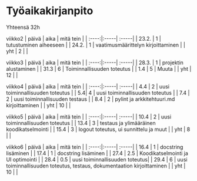 # Työaikakirjanpito
Yhteensä 32h

viikko2
| päivä | aika | mitä tein  |
| :----:|:-----| :-----|
| 23.2. | 1    | tutustuminen aiheeseen |
| 24.2. | 1    | vaatimusmäärittelyn kirjoittaminen |
| yht   | 2  | | 

viikko3
| päivä | aika | mitä tein  |
| :----:|:-----| :-----|
| 28.3. | 1    | projektin alustaminen  |
| 31.3 | 6   | Toiminnallisuuden toteutus |
| 1.4 | 5   | Muuta |
| yht   | 12  | | 

viikko4
| päivä | aika | mitä tein  |
| :----:|:-----| :-----|
| 4.4 | 2    | uusi toiminnallisuuden toteutus  |
| 5.4| 4   | uusi toiminnallisuuden toteutus |
| 7.4 | 2   | uusi toiminnallisuuden testaus |
| 8.4 | 2   | pylint ja arkkitehtuuri.md kirjoittaminen |
| yht   | 10  | | 

viikko5
| päivä | aika | mitä tein  |
| :----:|:-----| :-----|
| 10.4 | 2    | uusi toiminnallisuuden toteutus  |
| 13.4 | 3   | testaus ja ylimääräinen koodikatselmointi |
| 15.4 | 3   | logout toteutus, ui sunnittelu ja muut |
| yht   | 8  | | 

viikko6
| päivä | aika | mitä tein  |
| :----:|:-----| :-----|
| 16.4 | 1   | docstring lisäminen  |
| 17.4 | 1   | docstring lisäminen |
| 27.4 | 2.5   | Koodikatselmointi ja UI optimointi |
| 28.4 | 0.5   | uusi toiminnallisuuden toteutus|
| 29.4 | 6   | uusi toiminnallisuuden toteutus, testaus, dokumentaation kirjoittaminen |
| yht   | 10  | | 

